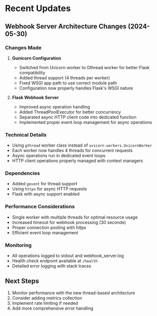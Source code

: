 # Recent Updates

## Webhook Server Architecture Changes (2024-05-30)

### Changes Made
1. **Gunicorn Configuration**
   - Switched from Uvicorn worker to Gthread worker for better Flask compatibility
   - Added thread support (4 threads per worker)
   - Fixed WSGI app path to use correct module path
   - Configuration now properly handles Flask's WSGI nature

2. **Flask Webhook Server**
   - Improved async operation handling
   - Added ThreadPoolExecutor for better concurrency
   - Separated async HTTP client code into dedicated function
   - Implemented proper event loop management for async operations

### Technical Details
- Using `gthread` worker class instead of `uvicorn.workers.UvicornWorker`
- Each worker now handles 4 threads for concurrent requests
- Async operations run in dedicated event loops
- HTTP client operations properly managed with context managers

### Dependencies
- Added `gevent` for thread support
- Using `httpx` for async HTTP requests
- Flask with async support enabled

### Performance Considerations
- Single worker with multiple threads for optimal resource usage
- Increased timeout for webhook processing (30 seconds)
- Proper connection pooling with httpx
- Efficient event loop management

### Monitoring
- All operations logged to stdout and webhook_server.log
- Health check endpoint available at `/health`
- Detailed error logging with stack traces

## Next Steps
1. Monitor performance with the new thread-based architecture
2. Consider adding metrics collection
3. Implement rate limiting if needed
4. Add more comprehensive error handling 